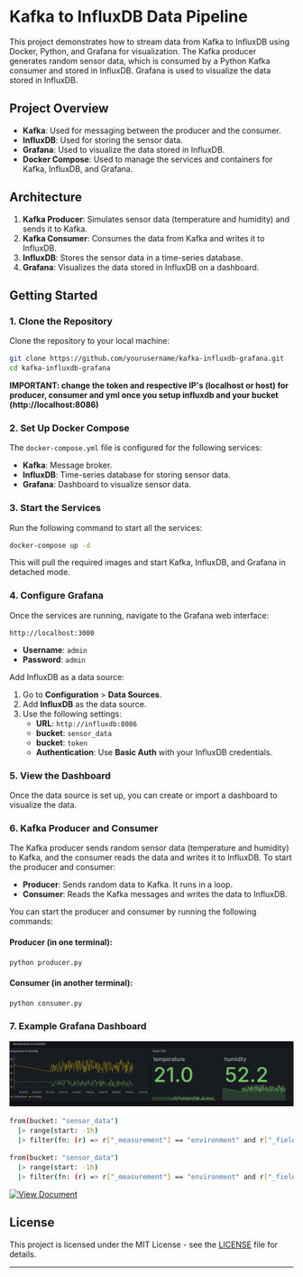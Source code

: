 # Kafka to InfluxDB Data Pipeline

This project demonstrates how to stream data from Kafka to InfluxDB using Docker, Python, and Grafana for visualization. The Kafka producer generates random sensor data, which is consumed by a Python Kafka consumer and stored in InfluxDB. Grafana is used to visualize the data stored in InfluxDB.

## Project Overview

- **Kafka**: Used for messaging between the producer and the consumer.
- **InfluxDB**: Used for storing the sensor data.
- **Grafana**: Used to visualize the data stored in InfluxDB.
- **Docker Compose**: Used to manage the services and containers for Kafka, InfluxDB, and Grafana.

## Architecture

1. **Kafka Producer**: Simulates sensor data (temperature and humidity) and sends it to Kafka.
2. **Kafka Consumer**: Consumes the data from Kafka and writes it to InfluxDB.
3. **InfluxDB**: Stores the sensor data in a time-series database.
4. **Grafana**: Visualizes the data stored in InfluxDB on a dashboard.


## Getting Started

### 1. Clone the Repository

Clone the repository to your local machine:

```bash
git clone https://github.com/yourusername/kafka-influxdb-grafana.git
cd kafka-influxdb-grafana
```

**IMPORTANT: change the token and respective IP's (localhost or host) for producer, consumer and yml once you setup influxdb and your bucket (http://localhost:8086)**

### 2. Set Up Docker Compose

The `docker-compose.yml` file is configured for the following services:

- **Kafka**: Message broker.
- **InfluxDB**: Time-series database for storing sensor data.
- **Grafana**: Dashboard to visualize sensor data.

### 3. Start the Services

Run the following command to start all the services:

```bash
docker-compose up -d
```

This will pull the required images and start Kafka, InfluxDB, and Grafana in detached mode.

### 4. Configure Grafana

Once the services are running, navigate to the Grafana web interface:

```url
http://localhost:3000
```

- **Username**: `admin`
- **Password**: `admin`

Add InfluxDB as a data source:
1. Go to **Configuration** > **Data Sources**.
2. Add **InfluxDB** as the data source.
3. Use the following settings:
   - **URL**: `http://influxdb:8086`
   - **bucket**: `sensor_data`
   - **bucket**: `token`
   - **Authentication**: Use **Basic Auth** with your InfluxDB credentials.

### 5. View the Dashboard

Once the data source is set up, you can create or import a dashboard to visualize the data.

### 6. Kafka Producer and Consumer

The Kafka producer sends random sensor data (temperature and humidity) to Kafka, and the consumer reads the data and writes it to InfluxDB. To start the producer and consumer:

- **Producer**: Sends random data to Kafka. It runs in a loop.
- **Consumer**: Reads the Kafka messages and writes the data to InfluxDB.

You can start the producer and consumer by running the following commands:

#### Producer (in one terminal):

```bash
python producer.py
```

#### Consumer (in another terminal):

```bash
python consumer.py
```

### 7. Example Grafana Dashboard
<img src="img/demo.png">

```bash
from(bucket: "sensor_data")
  |> range(start: -1h)
  |> filter(fn: (r) => r["_measurement"] == "environment" and r["_field"] == "temperature")
```

```bash
from(bucket: "sensor_data")
  |> range(start: -1h)
  |> filter(fn: (r) => r["_measurement"] == "environment" and r["_field"] == "humidity")
```

[![View Document](https://img.shields.io/badge/Google%20Doc-View-blue?style=for-the-badge)](https://docs.google.com/document/d/1yH-75rv-ZHNimhJbPTs4FHzY_UjTt-3nkvi3upWGZsE/edit?usp=sharing)

## License

This project is licensed under the MIT License - see the [LICENSE](LICENSE) file for details.

---

